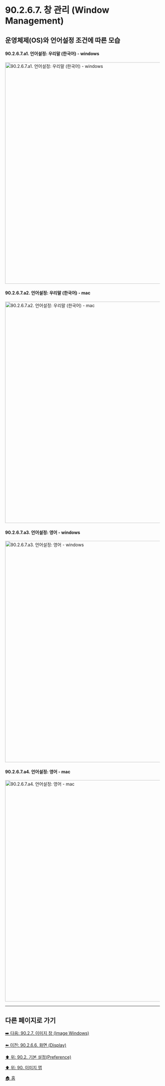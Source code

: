 # 90.2.6.7. 창 관리 (Window Management)
## 운영체제(OS)와 언어설정 조건에 따른 모습
#### 90.2.6.7.a1. 언어설정: 우리말 (한국어) - windows

<img width="720" alt="90.2.6.7.a1. 언어설정: 우리말 (한국어) - windows" src="https://github.com/wonder13662/gimp/assets/15767104/f3915310-b9fd-4591-9d31-1a628604706f">

#### 90.2.6.7.a2. 언어설정: 우리말 (한국어) - mac

<img width="720" alt="90.2.6.7.a2. 언어설정: 우리말 (한국어) - mac" src="https://github.com/wonder13662/gimp/assets/15767104/a33235ce-ba57-4e9c-8f3d-4e7a2beb2925">

#### 90.2.6.7.a3. 언어설정: 영어 - windows

<img width="720" alt="90.2.6.7.a3. 언어설정: 영어 - windows" src="https://github.com/wonder13662/gimp/assets/15767104/d6f69b22-93c1-4024-b866-9ac43a7ebb7e">

#### 90.2.6.7.a4. 언어설정: 영어 - mac

<img width="720" alt="90.2.6.7.a4. 언어설정: 영어 - mac" src="https://github.com/wonder13662/gimp/assets/15767104/754a7e0b-f7c1-4ef7-8493-2b892bd1b6bc">

***

## 다른 페이지로 가기

[➡️ 다음: 90.2.7. 이미지 창 (Image Windows)](./90-02-07-00-image-windows.md)

[⬅️ 이전: 90.2.6.6. 화면 (Display)](./90-02-06-06-display.md)

[⬆️ 위: 90.2. 기본 설정(Preference)](./90-02-00-preference.md)

[⬆️ 위: 90. 이미지 맵](./90-00-image-map.md)

[🏠 홈](./00-home.md)
